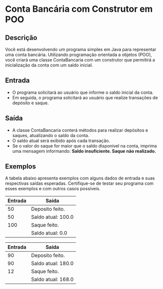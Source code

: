 # Conta Bancária com Construtor em POO

## Descrição

Você está desenvolvendo um programa simples em Java para representar uma conta bancária. Utilizando programação orientada a objetos (POO), você criará uma classe ContaBancaria com um construtor que permitirá a inicialização da conta com um saldo inicial.

## Entrada

- O programa solicitará ao usuário que informe o saldo inicial da conta.
- Em seguida, o programa solicitará ao usuário que realize transações de depósito e saque.

## Saída

- A classe ContaBancaria conterá métodos para realizar depósitos e saques, atualizando o saldo da conta.
- O saldo atual será exibido após cada transação.
- Se o valor do saque for maior que o saldo disponível na conta, imprima uma mensagem informando: **Saldo insuficiente. Saque não realizado.**

## Exemplos

A tabela abaixo apresenta exemplos com alguns dados de entrada e suas respectivas saídas esperadas. Certifique-se de testar seu programa com esses exemplos e com outros casos possíveis.

| Entrada | Saída              |
| ------- | ------------------ |
| 50      | Deposito feito.    |
| 50      | Saldo atual: 100.0 |
| 100     | Saque feito.       |
|         | Saldo atual: 0.0   |

| Entrada | Saída              |
| ------- | ------------------ |
| 90      | Deposito feito.    |
| 90      | Saldo atual: 180.0 |
| 12      | Saque feito.       |
|         | Saldo atual: 168.0 |
